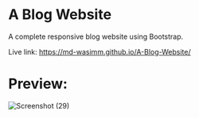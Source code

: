 # A Blog Website
A complete responsive blog website using Bootstrap.

Live link: https://md-wasimm.github.io/A-Blog-Website/

# Preview:
![Screenshot (29)](https://github.com/md-wasimm/A-Blog-Website/assets/89610732/14beb29f-10b9-4991-884b-0e948841dbcd)
